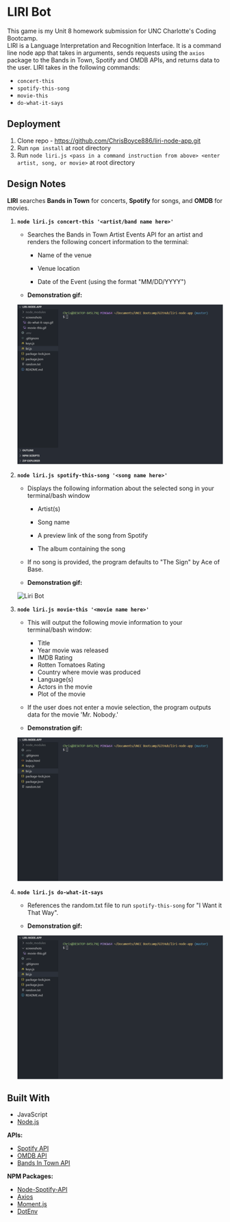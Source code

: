 # LIRI Bot

This game is my Unit 8 homework submission for UNC Charlotte's Coding Bootcamp.  
LIRI is a Language Interpretation and Recognition Interface. It is a command line node app that takes in arguments, sends requests
using the `axios` package to the Bands in Town, Spotify and OMDB APIs, and returns data to the user. LIRI takes in the following commands: 

   * `concert-this`
   * `spotify-this-song`
   * `movie-this`
   * `do-what-it-says`
   
   
## Deployment

1. Clone repo - https://github.com/ChrisBoyce886/liri-node-app.git
2. Run `npm install` at root directory
3. Run `node liri.js <pass in a command instruction from above> <enter artist, song, or movie>` at root directory

   
## Design Notes

**LIRI** searches **Bands in Town** for concerts, **Spotify** for songs, and **OMDB** for movies.

1. **`node liri.js concert-this '<artist/band name here>'`**

   * Searches the Bands in Town Artist Events API for an artist and renders the following concert information to the terminal:

     * Name of the venue

     * Venue location

     * Date of the Event (using the format "MM/DD/YYYY")
     
    * **Demonstration gif:**
   
   ![Liri Bot](screenshots/concert-this.gif "concert-this.gif")
 

2. **`node liri.js spotify-this-song '<song name here>'`**

   * Displays the following information about the selected song in your terminal/bash window

     * Artist(s)

     * Song name

     * A preview link of the song from Spotify

     * The album containing the song

   * If no song is provided, the program defaults to "The Sign" by Ace of Base.
   
   * **Demonstration gif:**
   
   ![Liri Bot](screenshots/spotify-this-song.gif "spotify-this-song.gif")


3. **`node liri.js movie-this '<movie name here>'`**

   * This will output the following movie information to your terminal/bash window:

       * Title
       * Year movie was released
       * IMDB Rating
       * Rotten Tomatoes Rating
       * Country where movie was produced
       * Language(s)
       * Actors in the movie
       * Plot of the movie
      

   * If the user does not enter a movie selection, the program outputs data for the movie 'Mr. Nobody.'
   
   * **Demonstration gif:**
   
   ![Liri Bot](screenshots/movie-this.gif "movie-this.gif")
   

4. **`node liri.js do-what-it-says`**

     * References the random.txt file to run `spotify-this-song` for "I Want it That Way".
     
     * **Demonstration gif:**
   
   ![Liri Bot](screenshots/do-what-it-says.gif "do-what-it-says.gif")

     

## Built With

* JavaScript
* [Node.js](https://nodejs.org/en/docs/)

**APIs:**

  * [Spotify API](https://developer.spotify.com/)
  * [OMDB API](http://www.omdbapi.com) 
  * [Bands In Town API](http://www.artists.bandsintown.com/bandsintown-api)

**NPM Packages:**

  * [Node-Spotify-API](https://www.npmjs.com/package/node-spotify-api)
  * [Axios](https://www.npmjs.com/package/axios)
  * [Moment.js](https://www.npmjs.com/package/moment)
  * [DotEnv](https://www.npmjs.com/package/dotenv)
  
